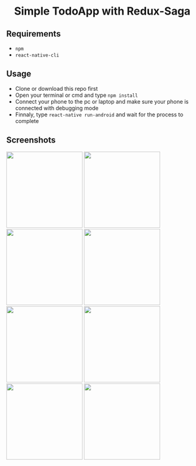 <h1 align="center">Simple TodoApp with Redux-Saga</h1>

## Requirements

- `npm`
- `react-native-cli`

## Usage

- Clone or download this repo first
- Open your terminal or cmd and type `npm install`
- Connect your phone to the pc or laptop and make sure your phone is connected with debugging mode
- Finnaly, type `react-native run-android` and wait for the process to complete

## Screenshots

<div style={flex-direction:row}>
    <img src="https://imgur.com/j3AiBSa" width=200/>
    <img src="https://imgur.com/urBXFYW" width=200/>
    <img src="https://imgur.com/rkPMVQ8" width=200/>
    <img src="https://imgur.com/oIIQu5O" width=200/>
    <img src="https://imgur.com/SmlrKOy" width=200/>
    <img src="https://imgur.com/AXW1F9S" width=200/>
    <img src="https://imgur.com/f4gxvWr" width=200/>
    <img src="https://imgur.com/EG9lQzR" width=200/>
</div>
